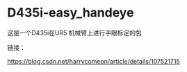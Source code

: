 # D435i-easy_handeye

这是一个D435i在UR5 机械臂上进行手眼标定的包

链接：

https://blog.csdn.net/harrycomeon/article/details/107521715
